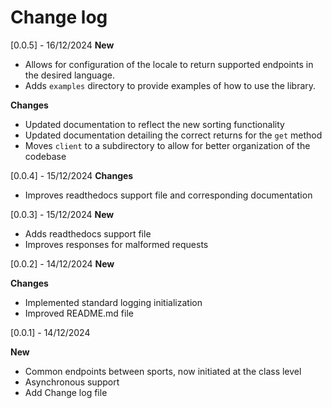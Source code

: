 # Change log

[0.0.5] - 16/12/2024
**New**
- Allows for configuration of the locale to return supported endpoints in the desired language.
- Adds `examples` directory to provide examples of how to use the library.

**Changes**
- Updated documentation to reflect the new sorting functionality
- Updated documentation detailing the correct returns for the `get` method
- Moves `client` to a subdirectory to allow for better organization of the codebase

[0.0.4] - 15/12/2024
**Changes**
- Improves readthedocs support file and corresponding documentation

[0.0.3] - 15/12/2024
**New**
- Adds readthedocs support file
- Improves responses for malformed requests

[0.0.2] - 14/12/2024
**New**

**Changes**
- Implemented standard logging initialization
- Improved README.md file

[0.0.1] - 14/12/2024

**New**
- Common endpoints between sports, now initiated at the class level
- Asynchronous support
- Add Change log file